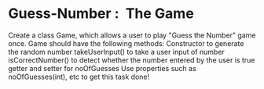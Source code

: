 # Guess-Number : &nbsp;The Game

Create a class Game, which allows a user to play "Guess the Number" game once.
Game should have the following methods:
Constructor to generate the random number
takeUserInput() to take a user input of number
isCorrectNumber() to detect whether the number entered by the user is true
getter and setter for noOfGuesses
Use properties such as noOfGuesses(int), etc to get this task done!
